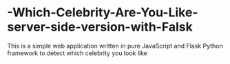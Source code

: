 # -Which-Celebrity-Are-You-Like-server-side-version-with-Falsk
This is a simple web application written in pure JavaScript and Flask Python framework to detect which celebrity you look like
